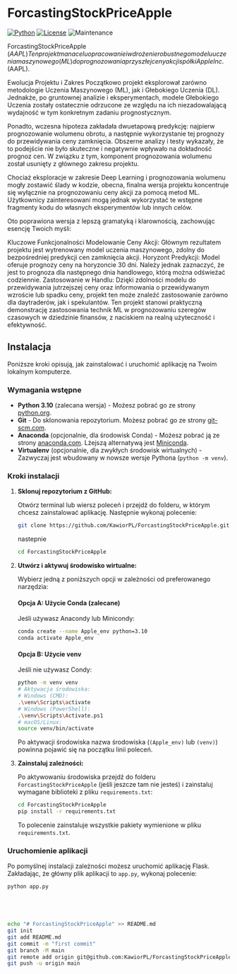 # ForcastingStockPriceApple

[![Python](https://img.shields.io/badge/python-3.9+-blue.svg)](https://www.python.org/downloads/)
[![License](https://img.shields.io/badge/License-MIT-yellow.svg)](https://opensource.org/licenses/MIT)
![Maintenance](https://img.shields.io/badge/Maintained-yes-green.svg)

ForcastingStockPriceApple ($AAPL)
Ten projekt ma na celu opracowanie i wdrożenie robustnego modelu uczenia maszynowego (ML) do prognozowania przyszłej ceny akcji spółki Apple Inc. ($AAPL).

Ewolucja Projektu i Zakres
Początkowo projekt eksplorował zarówno metodologie Uczenia Maszynowego (ML), jak i Głebokiego Uczenia (DL). Jednakże, po gruntownej analizie i eksperymentach, modele Głebokiego Uczenia zostały ostatecznie odrzucone ze względu na ich niezadowalającą wydajność w tym konkretnym zadaniu prognostycznym.

Ponadto, wczesna hipoteza zakładała dwuetapową predykcję: najpierw prognozowanie wolumenu obrotu, a następnie wykorzystanie tej prognozy do przewidywania ceny zamknięcia. Obszerne analizy i testy wykazały, że to podejście nie było skuteczne i negatywnie wpływało na dokładność prognoz cen. W związku z tym, komponent prognozowania wolumenu został usunięty z głównego zakresu projektu.

Chociaż eksploracje w zakresie Deep Learning i prognozowania wolumenu mogły zostawić ślady w kodzie, obecna, finalna wersja projektu koncentruje się wyłącznie na prognozowaniu ceny akcji za pomocą metod ML. Użytkownicy zainteresowani mogą jednak wykorzystać te wstępne fragmenty kodu do własnych eksperymentów lub innych celów.


Oto poprawiona wersja z lepszą gramatyką i klarownością, zachowując esencję Twoich myśli:

Kluczowe Funkcjonalności
Modelowanie Ceny Akcji: Głównym rezultatem projektu jest wytrenowany model uczenia maszynowego, zdolny do bezpośredniej predykcji cen zamknięcia akcji.
Horyzont Predykcji: Model oferuje prognozy ceny na horyzoncie 30 dni. Należy jednak zaznaczyć, że jest to prognoza dla następnego dnia handlowego, którą można odświeżać codziennie.
Zastosowanie w Handlu: Dzięki zdolności modelu do przewidywania jutrzejszej ceny oraz informowania o przewidywanym wzroście lub spadku ceny, projekt ten może znaleźć zastosowanie zarówno dla daytraderów, jak i spekulantów.
Ten projekt stanowi praktyczną demonstrację zastosowania technik ML w prognozowaniu szeregów czasowych w dziedzinie finansów, z naciskiem na realną użyteczność i efektywność.


## Instalacja

Poniższe kroki opisują, jak zainstalować i uruchomić aplikację na Twoim lokalnym komputerze.

### Wymagania wstępne

* **Python 3.10** (zalecana wersja) - Możesz pobrać go ze strony [python.org](https://www.python.org/downloads/).
* **Git** - Do sklonowania repozytorium. Możesz pobrać go ze strony [git-scm.com](https://git-scm.com/downloads).
* **Anaconda** (opcjonalnie, dla środowisk Conda) - Możesz pobrać ją ze strony [anaconda.com](https://www.anaconda.com/download/). Lżejszą alternatywą jest [Miniconda](https://docs.conda.io/en/latest/miniconda.html).
* **Virtualenv** (opcjonalnie, dla zwykłych środowisk wirtualnych) - Zazwyczaj jest wbudowany w nowsze wersje Pythona (`python -m venv`).

### Kroki instalacji

1.  **Sklonuj repozytorium z GitHub:**

    Otwórz terminal lub wiersz poleceń i przejdź do folderu, w którym chcesz zainstalować aplikację. Następnie wykonaj polecenie:

    ```bash
    git clone https://github.com/KawiorPL/ForcastingStockPriceApple.git
     ```
    nastepnie
    ```bash
    cd ForcastingStockPriceApple
     ```
   

3.  **Utwórz i aktywuj środowisko wirtualne:**

    Wybierz jedną z poniższych opcji w zależności od preferowanego narzędzia:

    #### Opcja A: Użycie Conda (zalecane)

    Jeśli używasz Anacondy lub Minicondy:

    ```bash
    conda create --name Apple_env python=3.10
    conda activate Apple_env
    ```

    #### Opcja B: Użycie venv

    Jeśli nie używasz Condy:

    ```bash
    python -m venv venv
    # Aktywacja środowiska:
    # Windows (CMD):
    .\venv\Scripts\activate
    # Windows (PowerShell):
    .\venv\Scripts\Activate.ps1
    # macOS/Linux:
    source venv/bin/activate
    ```

    Po aktywacji środowiska nazwa środowiska (`(Apple_env)` lub `(venv)`) powinna pojawić się na początku linii poleceń.

4.  **Zainstaluj zależności:**

    Po aktywowaniu środowiska przejdź do folderu `ForcastingStockPriceApple` (jeśli jeszcze tam nie jesteś) i zainstaluj wymagane biblioteki z pliku `requirements.txt`:

    ```bash
    cd ForcastingStockPriceApple
    pip install -r requirements.txt
    ```

    To polecenie zainstaluje wszystkie pakiety wymienione w pliku `requirements.txt`.

### Uruchomienie aplikacji

Po pomyślnej instalacji zależności możesz uruchomić aplikację Flask. Zakładając, że główny plik aplikacji to `app.py`, wykonaj polecenie:

```bash
python app.py





echo "# ForcastingStockPriceApple" >> README.md
git init
git add README.md
git commit -m "first commit"
git branch -M main
git remote add origin git@github.com:KawiorPL/ForcastingStockPriceApple.git
git push -u origin main
